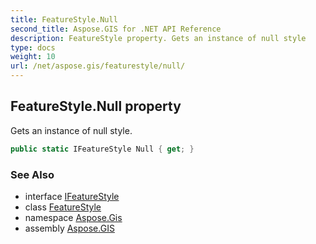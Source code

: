 ```yaml
---
title: FeatureStyle.Null
second_title: Aspose.GIS for .NET API Reference
description: FeatureStyle property. Gets an instance of null style
type: docs
weight: 10
url: /net/aspose.gis/featurestyle/null/
---
```

## FeatureStyle.Null property

Gets an instance of null style.

```csharp
public static IFeatureStyle Null { get; }
```

### See Also

* interface [IFeatureStyle](../../ifeaturestyle/)
* class [FeatureStyle](../)
* namespace [Aspose.Gis](../../featurestyle/)
* assembly [Aspose.GIS](../../../)


